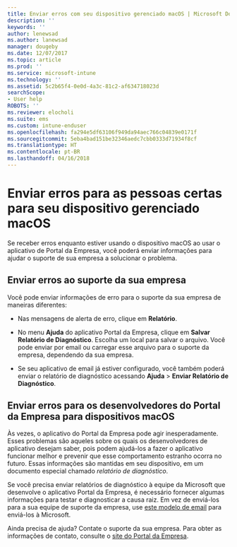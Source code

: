 ```yaml
---
title: Enviar erros com seu dispositivo gerenciado macOS | Microsoft Docs
description: ''
keywords: ''
author: lenewsad
ms.author: lanewsad
manager: dougeby
ms.date: 12/07/2017
ms.topic: article
ms.prod: ''
ms.service: microsoft-intune
ms.technology: ''
ms.assetid: 5c2b65f4-0e0d-4a3c-81c2-af634718023d
searchScope:
- User help
ROBOTS: ''
ms.reviewer: elocholi
ms.suite: ems
ms.custom: intune-enduser
ms.openlocfilehash: fa294e5df63106f949da94aec766c04839e0171f
ms.sourcegitcommit: 5eba4bad151be32346aedc7cbb0333d71934f8cf
ms.translationtype: HT
ms.contentlocale: pt-BR
ms.lasthandoff: 04/16/2018
---
```

# <a name="submit-errors-to-the-right-people-for-your-managed-macos-device"></a>Enviar erros para as pessoas certas para seu dispositivo gerenciado macOS

Se receber erros enquanto estiver usando o dispositivo macOS ao usar o aplicativo de Portal da Empresa, você poderá enviar informações para ajudar o suporte de sua empresa a solucionar o problema.

## <a name="send-errors-to-your-company-support"></a>Enviar erros ao suporte da sua empresa

 Você pode enviar informações de erro para o suporte da sua empresa de maneiras diferentes:

-   Nas mensagens de alerta de erro, clique em **Relatório**.

-   No menu **Ajuda** do aplicativo Portal da Empresa, clique em **Salvar Relatório de Diagnóstico**. Escolha um local para salvar o arquivo. Você pode enviar por email ou carregar esse arquivo para o suporte da empresa, dependendo da sua empresa.

- Se seu aplicativo de email já estiver configurado, você também poderá enviar o relatório de diagnóstico acessando **Ajuda** > **Enviar Relatório de Diagnóstico**.

## <a name="send-errors-to-the-company-portal-developers-for-macos-devices"></a>Enviar erros para os desenvolvedores do Portal da Empresa para dispositivos macOS

Às vezes, o aplicativo do Portal da Empresa pode agir inesperadamente. Esses problemas são aqueles sobre os quais os desenvolvedores de aplicativo desejam saber, pois podem ajudá-los a fazer o aplicativo funcionar melhor e prevenir que esse comportamento estranho ocorra no futuro. Essas informações são mantidas em seu dispositivo, em um documento especial chamado _relatório de diagnóstico_.

Se você precisa enviar relatórios de diagnóstico à equipe da Microsoft que desenvolve o aplicativo Portal da Empresa, é necessário fornecer algumas informações para testar e diagnosticar a causa raiz. Em vez de enviá-los para a sua equipe de suporte da empresa, use <a href="mailto:IntuneCPiOSfeedback@microsoft.com?subject=My Company Portal App Closed Unexpectedly&body=Press and hold, then paste your copied Company Portal app logs here.">este modelo de email</a> para enviá-los à Microsoft.

Ainda precisa de ajuda? Contate o suporte da sua empresa. Para obter as informações de contato, consulte o [site do Portal da Empresa](https://portal.manage.microsoft.com#HelpDeskDialog).
